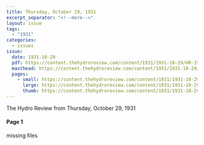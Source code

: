 ```yaml
---
title: Thursday, October 29, 1931
excerpt_separator: "<!--more-->"
layout: issue
tags:
  - "1931"
categories:
  - issues
issue:
  date: 1931-10-29
  pdf: https://content.thehydroreview.com/content/1931/1931-10-29/HR-1931-10-29.pdf
  masthead: https://content.thehydroreview.com/content/1931/1931-10-29/masthead/HR-1931-10-29.jpg
  pages:
    - small: https://content.thehydroreview.com/content/1931/1931-10-29/small/HR-1931-10-29-01.jpg
      large: https://content.thehydroreview.com/content/1931/1931-10-29/large/HR-1931-10-29-01.jpg
      thumb: https://content.thehydroreview.com/content/1931/1931-10-29/thumbnails/HR-1931-10-29-01.jpg
---
```


The Hydro Review from Thursday, October 29, 1931

<!--more-->

<h4>Page 1</h4>
<p>missing files </p></p>
